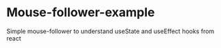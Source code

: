 # Mouse-follower-example
Simple mouse-follower to understand useState and useEffect hooks from react
